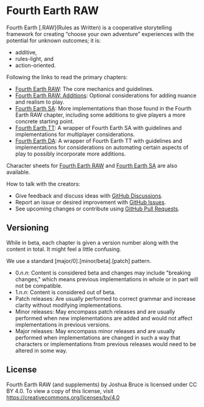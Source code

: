 # Fourth Earth RAW

Fourth Earth [.RAW](Rules as Written) is a cooperative storytelling framework for creating “choose your own adventure” experiences with the potential for unknown outcomes; it is:

- additive,
- rules-light, and
- action-oriented.

Following the links to read the primary chapters:

- [Fourth Earth RAW](https://github.com/joshbruce/fourth-earth-raw/blob/main/public/content.md): The core mechanics and guidelines.
- [Fourth Earth RAW: Additions](https://github.com/joshbruce/fourth-earth-raw/blob/main/public/additions/content.md): Optional considerations for adding nuance and realism to play.
- [Fourth Earth SA](https://github.com/joshbruce/fourth-earth-raw/blob/main/public/solo-adventures/content.md): More implementations than those found in the Fourth Earth RAW chapter, including some additions to give players a more concrete starting point.
- [Fourth Earth TT](https://github.com/joshbruce/fourth-earth-raw/blob/main/public/tabletop/content.md): A wrapper of Fourth Earth SA with guidelines and implementations for multiplayer considerations.
- [Fourth Earth DA](https://github.com/joshbruce/fourth-earth-raw/blob/main/public/digital-assisted/content.md): A wrapper of Fourth Earth TT with guidelines and implementations for considerations on automating certain aspects of play to possibly incorporate more additions.

Character sheets for [Fourth Earth RAW](https://github.com/joshbruce/fourth-earth-raw/blob/0.1.0/character-sheets/fourth-earth-raw-cs.pdf) and [Fourth Earth SA](https://github.com/joshbruce/fourth-earth-raw/blob/0.1.0/character-sheets/fourth-earth-sa-cs.pdf) are also available.

How to talk with the creators:

- Give feedback and discuss ideas with [GitHub Discussions](https://github.com/joshbruce/fourth-earth-raw/discussions).
- Report an issue or desired improvement with [GitHub Issues](https://github.com/joshbruce/fourth-earth-raw/issues).
- See upcoming changes or contribute using [GitHub Pull Requests](https://github.com/joshbruce/fourth-earth-raw/pulls).

## Versioning

While in beta, each chapter is given a version number along with the content in total. It might feel a little confusing.

We use a standard [major/0].[minor/beta].[patch] pattern.

- 0.*n*.*n*: Content is considered beta and changes may include "breaking changes," which means previous implementations in whole or in part will not be compatible.
- 1.*n*.*n*: Content is considered out of beta. 
- Patch releases: Are usually performed to correct grammar and increase clarity without modifying implementations.
- Minor releases: May encompass patch releases and are usually performed when new implementations are added and would not affect implementations in previous versions.
- Major releases: May encompass minor releases and are usually performed when implementations are changed in such a way that characters or implementations from previous releases would need to be altered in some way.

## License

Fourth Earth RAW (and supplements) by Joshua Bruce is licensed under CC BY 4.0. To view a copy of this license, visit https://creativecommons.org/licenses/by/4.0